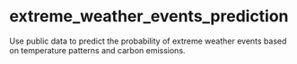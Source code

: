 # extreme_weather_events_prediction
Use public data to predict the probability of extreme weather events based on temperature patterns and carbon emissions.
